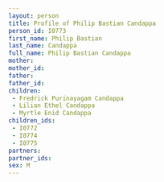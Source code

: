 ```yaml
---
layout: person
title: Profile of Philip Bastian Candappa
person_id: I0773
first_name: Philip Bastian
last_name: Candappa
full_name: Philip Bastian Candappa
mother: 
mother_id: 
father: 
father_id: 
children:
 - Fredrick Purinayagam Candappa
 - Lilian Ethel Candappa
 - Myrtle Enid Candappa
children_ids:
 - I0772
 - I0774
 - I0775
partners:
partner_ids:
sex: M
---
```


